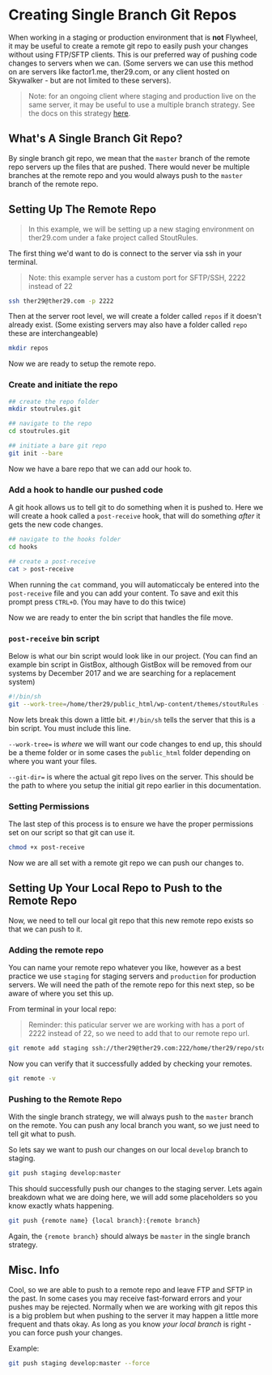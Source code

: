 # Creating Single Branch Git Repos 

When working in a staging or production environment that is **not** Flywheel, it may be useful to create a remote git repo to easily push your changes without using FTP/SFTP clients. This is our preferred way of pushing code changes to servers when we can. (Some servers we can use this method on are servers like factor1.me, ther29.com, or any client hosted on Skywalker - but are not limited to these servers).

>Note: for an ongoing client where staging and production live on the same server, it may be useful to use a multiple branch strategy. See the docs on this strategy [here](https://github.com/factor1/developer-resources/blob/master/remote%20server%20repos/multi-branch-repos.md).

## What's A Single Branch Git Repo?
By single branch git repo, we mean that the `master` branch of the remote repo servers up the files that are pushed. There would never be multiple branches at the remote repo and you would always push to the `master` branch of the remote repo. 

## Setting Up The Remote Repo
> In this example, we will be setting up a new staging environment on ther29.com under a fake project called StoutRules.

The first thing we'd want to do is connect to the server via ssh in your terminal.

>Note: this example server has a custom port for SFTP/SSH, 2222 instead of 22

```sh
ssh ther29@ther29.com -p 2222
```

Then at the server root level, we will create a folder called `repos` if it doesn't already exist. (Some existing servers may also have a folder called `repo` these are interchangeable)

```sh
mkdir repos
```

Now we are ready to setup the remote repo.

### Create and initiate the repo
```sh
## create the repo folder
mkdir stoutrules.git 

## navigate to the repo
cd stoutrules.git

## initiate a bare git repo
git init --bare
```

Now we have a bare repo that we can add our hook to.

### Add a hook to handle our pushed code 
A git hook allows us to tell git to do something when it is pushed to. Here we will create a hook called a `post-receive` hook, that will do something _after_ it gets the new code changes.

```sh
## navigate to the hooks folder 
cd hooks

## create a post-receive
cat > post-receive
```

When running the `cat` command, you will automaticcaly be entered into the `post-receive` file and you can add your content. To save and exit this prompt press `CTRL+D`. (You may have to do this twice)

Now we are ready to enter the bin script that handles the file move.

### `post-receive` bin script
Below is what our bin script would look like in our project. (You can find an example bin script in GistBox, although GistBox will be removed from our systems by December 2017 and we are searching for a replacement system)

```sh
#!/bin/sh
git --work-tree=/home/ther29/public_html/wp-content/themes/stoutRules --git-dir=/home/ther29/repos/stoutrules.git checkout -f
```

Now lets break this down a little bit. `#!/bin/sh` tells the server that this is a bin script. You must include this line.

`--work-tree=` is _where_ we will want our code changes to end up, this should be a theme folder or in some cases the `public_html` folder depending on where you want your files.

`--git-dir=` is where the actual git repo lives on the server. This should be the path to where you setup the initial git repo earlier in this documentation. 

### Setting Permissions
The last step of this process is to ensure we have the proper permissions set on our script so that git can use it. 

```sh
chmod +x post-receive
```

Now we are all set with a remote git repo we can push our changes to. 

## Setting Up Your Local Repo to Push to the Remote Repo
Now, we need to tell our local git repo that this new remote repo exists so that we can push to it.

### Adding the remote repo
You can name your remote repo whatever you like, however as a best practice we use `staging` for staging servers and `production` for production servers. We will need the path of the remote repo for this next step, so be aware of where you set this up.

From terminal in your local repo:

>Reminder: this paticular server we are working with has a port of 2222 instead of 22, so we need to add that to our remote repo url.

```sh
git remote add staging ssh://ther29@ther29.com:222/home/ther29/repo/stoutrules.git
```

Now you can verify that it successfully added by checking your remotes.

```sh
git remote -v
```

### Pushing to the Remote Repo
With the single branch strategy, we will always push to the `master` branch on the remote. You can push any local branch you want, so we just need to tell git what to push.

So lets say we want to push our changes on our local `develop` branch to staging.

```sh
git push staging develop:master
```

This should successfully push our changes to the staging server. Lets again breakdown what we are doing here, we will add some placeholders so you know exactly whats happening.

```sh
git push {remote name} {local branch}:{remote branch}
```

Again, the `{remote branch}` should always be `master` in the single branch strategy. 

## Misc. Info
Cool, so we are able to push to a remote repo and leave FTP and SFTP in the past. In some cases you may receive fast-forward errors and your pushes may be rejected. Normally when we are working with git repos this is a big problem but when pushing to the server it may happen a little more frequent and thats okay. As long as you know _your local branch_ is right - you can force push your changes.

Example:
```sh
git push staging develop:master --force
```
